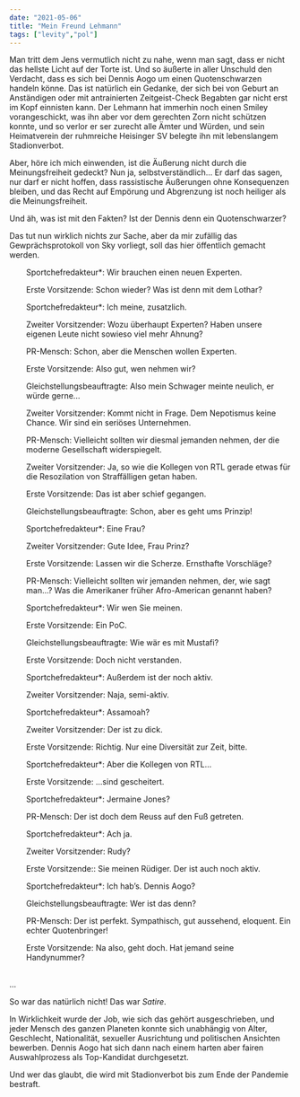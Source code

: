 ```yaml
---
date: "2021-05-06"
title: "Mein Freund Lehmann"
tags: ["levity","pol"]
---
```


Man tritt dem Jens vermutlich nicht zu nahe, wenn man sagt, dass er nicht das hellste Licht auf der Torte ist. Und so äußerte in aller Unschuld den Verdacht, dass es sich bei Dennis Aogo um einen Quotenschwarzen handeln könne. Das ist natürlich ein Gedanke, der sich bei von Geburt an Anständigen oder mit antrainierten Zeitgeist-Check Begabten gar nicht erst im Kopf einnisten kann. Der Lehmann hat immerhin noch einen Smiley vorangeschickt, was ihn aber vor dem gerechten Zorn nicht schützen konnte, und so verlor er ser zurecht alle Ämter und Würden, und sein Heimatverein der ruhmreiche Heisinger SV belegte ihn mit lebenslangem Stadionverbot.

Aber, höre ich mich einwenden, ist die Äußerung nicht durch die Meinungsfreiheit gedeckt? Nun ja, selbstverständlich... Er darf das sagen, nur darf er nicht hoffen, dass rassistische Äußerungen ohne Konsequenzen bleiben, und das Recht auf Empörung und Abgrenzung ist noch heiliger als die Meinungsfreiheit.

Und äh, was ist mit den Fakten? Ist der Dennis denn ein Quotenschwarzer? 

Das tut nun wirklich nichts zur Sache, aber da mir zufällig das Gewprächsprotokoll von Sky vorliegt, soll das hier öffentlich gemacht werden.


<div style="padding-left: 30px;">

Sportchefredakteur*: Wir brauchen einen neuen Experten.

Erste Vorsitzende: Schon wieder? Was ist denn mit dem Lothar?

Sportchefredakteur*: Ich meine, zusatzlich.

Zweiter Vorsitzender: Wozu überhaupt Experten? Haben unsere eigenen Leute nicht sowieso viel mehr Ahnung?

PR-Mensch: Schon, aber die Menschen wollen Experten.

Erste Vorsitzende: Also gut, wen nehmen wir?

Gleichstellungsbeauftragte: Also mein Schwager meinte neulich, er würde gerne...

Zweiter Vorsitzender: Kommt nicht in Frage. Dem Nepotismus keine Chance. Wir sind ein seriöses Unternehmen.

PR-Mensch: Vielleicht sollten wir diesmal jemanden nehmen, der die moderne Gesellschaft widerspiegelt.

Zweiter Vorsitzender: Ja, so wie die Kollegen von RTL gerade etwas für die Resozilation von Straffälligen getan haben.

Erste Vorsitzende: Das ist aber schief gegangen.

Gleichstellungsbeauftragte: Schon, aber es geht ums Prinzip!

Sportchefredakteur*: Eine Frau?

Zweiter Vorsitzender: Gute Idee, Frau Prinz?

Erste  Vorsitzende: Lassen wir die Scherze. Ernsthafte Vorschläge?

PR-Mensch: Vielleicht sollten wir jemanden nehmen, der, wie sagt man...? Was die Amerikaner früher Afro-American genannt haben?

Sportchefredakteur*: Wir wen Sie meinen.

Erste  Vorsitzende: Ein PoC.

Gleichstellungsbeauftragte: Wie wär es mit Mustafi?

Erste  Vorsitzende: Doch nicht verstanden.

Sportchefredakteur*: Außerdem ist der noch aktiv.

Zweiter Vorsitzender: Naja, semi-aktiv.

Sportchefredakteur*: Assamoah?

Zweiter Vorsitzender: Der ist zu dick.

Erste  Vorsitzende: Richtig. Nur eine Diversität zur Zeit, bitte.

Sportchefredakteur*: Aber die Kollegen von RTL...

Erste  Vorsitzende: ...sind gescheitert.

Sportchefredakteur*: Jermaine Jones?

PR-Mensch: Der ist doch dem Reuss auf den Fuß getreten.

Sportchefredakteur*: Ach ja.

Zweiter Vorsitzender: Rudy?

Erste  Vorsitzende:: Sie meinen Rüdiger. Der ist auch noch aktiv.

Sportchefredakteur*: Ich hab’s. Dennis Aogo?

Gleichstellungsbeauftragte: Wer ist das denn?

PR-Mensch: Der ist perfekt. Sympathisch, gut aussehend, eloquent. Ein echter Quotenbringer!

Erste  Vorsitzende: Na also, geht doch. Hat jemand seine Handynummer?


</div>
<br>
...

So war das natürlich nicht! Das war *Satire*.

In Wirklichkeit wurde der Job, wie sich das gehört ausgeschrieben, und jeder Mensch des ganzen Planeten konnte sich unabhängig von Alter, Geschlecht, Nationalität, sexueller Ausrichtung und politischen Ansichten bewerben. Dennis Aogo hat sich dann nach einem harten aber fairen Auswahlprozess als Top-Kandidat durchgesetzt.

Und wer das glaubt, die wird mit Stadionverbot bis zum Ende der Pandemie bestraft.














